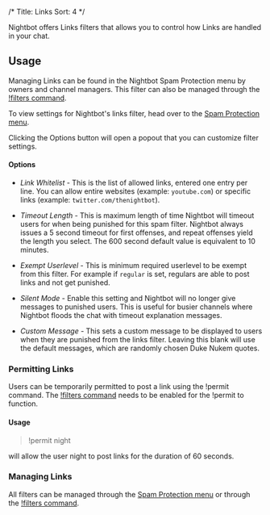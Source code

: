 /*
Title: Links
Sort: 4
*/

Nightbot offers Links filters that allows you to control how Links are handled in your chat.

## Usage

Managing Links can be found in the Nightbot Spam Protection menu by owners and channel managers. This filter can also be managed through the [!filters command](https://docs.nightbot.tv/commands/filters).  

To view settings for Nightbot's links filter, head over to the [Spam Protection menu](https://beta.nightbot.tv/spam_protection). 

Clicking the Options button will open a popout that you can customize filter settings.

#### Options

- *Link Whitelist* - This is the list of allowed links, entered one entry per line. You can allow entire websites (example: `youtube.com`) or specific links (example: `twitter.com/thenightbot`).

- *Timeout Length* - This is maximum length of time Nightbot will timeout users for when being punished for this spam filter. Nightbot always issues a 5 second timeout for first offenses, and repeat offenses yield the length you select. The 600 second default value is equivalent to 10 minutes.

- *Exempt Userlevel* - This is minimum required userlevel to be exempt from this filter. For example if `regular` is set, regulars are able to post links and not get punished. 

- *Silent Mode* - Enable this setting and Nightbot will no longer give messages to punished users. This is useful for busier channels where Nightbot floods the chat with timeout explanation messages.

- *Custom Message* - This sets a custom message to be displayed to users when they are punished from the links filter. Leaving this blank will use the default messages, which are randomly chosen Duke Nukem quotes.

### Permitting Links

Users can be temporarily permitted to post a link using the !permit command. The [!filters command](https://docs.nightbot.tv/commands/filters) needs to be enabled for the !permit to function.

#### Usage

> !permit night

will allow the user night to post links for the duration of 60 seconds.

### Managing Links

All filters can be managed through the [Spam Protection menu](https://beta.nightbot.tv/spam_protection) or through the [!filters command](https://docs.nightbot.tv/commands/filters).